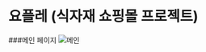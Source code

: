 # 요플레 (식자재 쇼핑몰 프로젝트)

###메인 페이지
![메인](https://user-images.githubusercontent.com/90611796/151280542-8392e854-b91c-487b-bac9-e11a3794eca2.gif)

